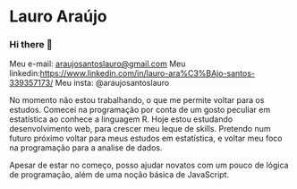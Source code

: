 # Lauro Araújo

### Hi there 👋

Meu e-mail: araujosantoslauro@gmail.com
Meu linkedin:https://www.linkedin.com/in/lauro-ara%C3%BAjo-santos-339357173/
Meu insta: @araujosantoslauro

No momento não estou trabalhando, o que me permite voltar para os estudos.
Comecei na programação por conta de um gosto peculiar em estatística ao conhece a linguagem R.
Hoje estou estudando desenvolvimento web, para crescer meu leque de skills.
Pretendo num futuro próximo voltar para meus estudos em estatística, e voltar meu foco na programação para a analise de dados.

Apesar de estar no começo, posso ajudar novatos com um pouco de lógica de programação, além de uma noção básica de JavaScript.





<!--
**araujosantoslauro/araujosantoslauro** is a ✨ _special_ ✨ repository because its `README.md` (this file) appears on your GitHub profile.
Here are some ideas to get you started:

- 🔭 I’m currently working on ...
- 🌱 I’m currently learning ...
- 👯 I’m looking to collaborate on ...
- 🤔 I’m looking for help with ...
- 💬 Ask me about ...
- 📫 How to reach me: ...
- 😄 Pronouns: ...
- ⚡ Fun fact: ...
-->
